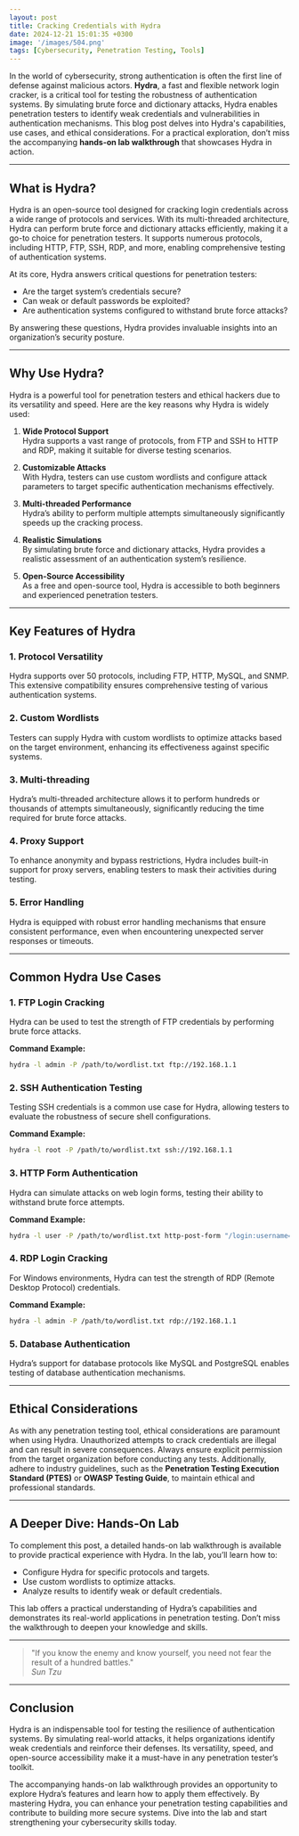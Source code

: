 ```yaml
---
layout: post
title: Cracking Credentials with Hydra
date: 2024-12-21 15:01:35 +0300
image: '/images/504.png'
tags: [Cybersecurity, Penetration Testing, Tools]
---
```


In the world of cybersecurity, strong authentication is often the first line of defense against malicious actors. **Hydra**, a fast and flexible network login cracker, is a critical tool for testing the robustness of authentication systems. By simulating brute force and dictionary attacks, Hydra enables penetration testers to identify weak credentials and vulnerabilities in authentication mechanisms. This blog post delves into Hydra's capabilities, use cases, and ethical considerations. For a practical exploration, don’t miss the accompanying **hands-on lab walkthrough** that showcases Hydra in action.

---

## What is Hydra?

Hydra is an open-source tool designed for cracking login credentials across a wide range of protocols and services. With its multi-threaded architecture, Hydra can perform brute force and dictionary attacks efficiently, making it a go-to choice for penetration testers. It supports numerous protocols, including HTTP, FTP, SSH, RDP, and more, enabling comprehensive testing of authentication systems.

At its core, Hydra answers critical questions for penetration testers:
- Are the target system’s credentials secure?  
- Can weak or default passwords be exploited?  
- Are authentication systems configured to withstand brute force attacks?  

By answering these questions, Hydra provides invaluable insights into an organization’s security posture.

---

## Why Use Hydra?

Hydra is a powerful tool for penetration testers and ethical hackers due to its versatility and speed. Here are the key reasons why Hydra is widely used:

1. **Wide Protocol Support**  
   Hydra supports a vast range of protocols, from FTP and SSH to HTTP and RDP, making it suitable for diverse testing scenarios.

2. **Customizable Attacks**  
   With Hydra, testers can use custom wordlists and configure attack parameters to target specific authentication mechanisms effectively.

3. **Multi-threaded Performance**  
   Hydra’s ability to perform multiple attempts simultaneously significantly speeds up the cracking process.

4. **Realistic Simulations**  
   By simulating brute force and dictionary attacks, Hydra provides a realistic assessment of an authentication system’s resilience.

5. **Open-Source Accessibility**  
   As a free and open-source tool, Hydra is accessible to both beginners and experienced penetration testers.

---

## Key Features of Hydra

### 1. **Protocol Versatility**
Hydra supports over 50 protocols, including FTP, HTTP, MySQL, and SNMP. This extensive compatibility ensures comprehensive testing of various authentication systems.

### 2. **Custom Wordlists**
Testers can supply Hydra with custom wordlists to optimize attacks based on the target environment, enhancing its effectiveness against specific systems.

### 3. **Multi-threading**
Hydra’s multi-threaded architecture allows it to perform hundreds or thousands of attempts simultaneously, significantly reducing the time required for brute force attacks.

### 4. **Proxy Support**
To enhance anonymity and bypass restrictions, Hydra includes built-in support for proxy servers, enabling testers to mask their activities during testing.

### 5. **Error Handling**
Hydra is equipped with robust error handling mechanisms that ensure consistent performance, even when encountering unexpected server responses or timeouts.

---

## Common Hydra Use Cases

### 1. **FTP Login Cracking**
Hydra can be used to test the strength of FTP credentials by performing brute force attacks.

**Command Example:**  
```bash
hydra -l admin -P /path/to/wordlist.txt ftp://192.168.1.1
```

### 2. **SSH Authentication Testing**
Testing SSH credentials is a common use case for Hydra, allowing testers to evaluate the robustness of secure shell configurations.

**Command Example:**  
```bash
hydra -l root -P /path/to/wordlist.txt ssh://192.168.1.1
```

### 3. **HTTP Form Authentication**
Hydra can simulate attacks on web login forms, testing their ability to withstand brute force attempts.

**Command Example:**  
```bash
hydra -l user -P /path/to/wordlist.txt http-post-form "/login:username=^USER^&password=^PASS^:Invalid login"
```

### 4. **RDP Login Cracking**
For Windows environments, Hydra can test the strength of RDP (Remote Desktop Protocol) credentials.

**Command Example:**  
```bash
hydra -l admin -P /path/to/wordlist.txt rdp://192.168.1.1
```

### 5. **Database Authentication**
Hydra’s support for database protocols like MySQL and PostgreSQL enables testing of database authentication mechanisms.

---

## Ethical Considerations

As with any penetration testing tool, ethical considerations are paramount when using Hydra. Unauthorized attempts to crack credentials are illegal and can result in severe consequences. Always ensure explicit permission from the target organization before conducting any tests. Additionally, adhere to industry guidelines, such as the **Penetration Testing Execution Standard (PTES)** or **OWASP Testing Guide**, to maintain ethical and professional standards.

---

## A Deeper Dive: Hands-On Lab

To complement this post, a detailed hands-on lab walkthrough is available to provide practical experience with Hydra. In the lab, you’ll learn how to:
- Configure Hydra for specific protocols and targets.
- Use custom wordlists to optimize attacks.
- Analyze results to identify weak or default credentials.

This lab offers a practical understanding of Hydra’s capabilities and demonstrates its real-world applications in penetration testing. Don’t miss the walkthrough to deepen your knowledge and skills.

---

> "If you know the enemy and know yourself, you need not fear the result of a hundred battles."  
> <cite>Sun Tzu</cite>

---

## Conclusion

Hydra is an indispensable tool for testing the resilience of authentication systems. By simulating real-world attacks, it helps organizations identify weak credentials and reinforce their defenses. Its versatility, speed, and open-source accessibility make it a must-have in any penetration tester’s toolkit.

The accompanying hands-on lab walkthrough provides an opportunity to explore Hydra’s features and learn how to apply them effectively. By mastering Hydra, you can enhance your penetration testing capabilities and contribute to building more secure systems. Dive into the lab and start strengthening your cybersecurity skills today.
